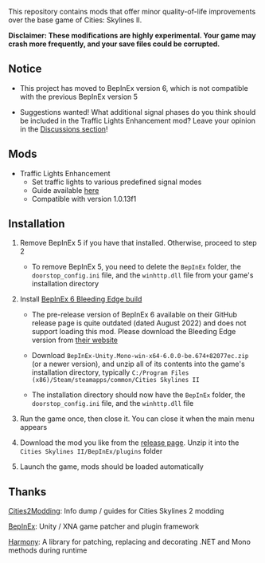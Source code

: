 This repository contains mods that offer minor quality-of-life improvements over the base game of Cities: Skylines II.

**Disclaimer: These modifications are highly experimental. Your game may crash more frequently, and your save files could be corrupted.**

## Notice

* This project has moved to BepInEx version 6, which is not compatible with the previous BepInEx version 5

* Suggestions wanted! What additional signal phases do you think should be included in the Traffic Lights Enhancement mod? Leave your opinion in the [Discussions section](https://github.com/slyh/Cities2-Various-Mods/discussions)! 

## Mods

* Traffic Lights Enhancement
   * Set traffic lights to various predefined signal modes
   * Guide available [here](https://github.com/slyh/Cities2-Various-Mods/tree/main/TrafficLightsEnhancement/README.md)
   * Compatible with version 1.0.13f1

## Installation

1. Remove BepInEx 5 if you have that installed. Otherwise, proceed to step 2

   * To remove BepInEx 5, you need to delete the `BepInEx` folder, the `doorstop_config.ini` file, and the `winhttp.dll` file from your game's installation directory

2. Install [BepInEx 6 Bleeding Edge build](https://builds.bepinex.dev/projects/bepinex_be)

   * The pre-release version of BepInEx 6 available on their GitHub release page is quite outdated (dated August 2022) and does not support loading this mod. Please download the Bleeding Edge version from [their website](https://builds.bepinex.dev/projects/bepinex_be)

   * Download `BepInEx-Unity.Mono-win-x64-6.0.0-be.674+82077ec.zip` (or a newer version), and unzip all of its contents into the game's installation directory, typically `C:/Program Files (x86)/Steam/steamapps/common/Cities Skylines II`

   * The installation directory should now have the `BepInEx` folder, the `doorstop_config.ini` file, and the `winhttp.dll` file

3. Run the game once, then close it. You can close it when the main menu appears

4. Download the mod you like from the [release page](https://github.com/slyh/Cities2-Various-Mods/releases). Unzip it into the `Cities Skylines II/BepInEx/plugins` folder

5. Launch the game, mods should be loaded automatically

## Thanks

[Cities2Modding](https://github.com/optimus-code/Cities2Modding): Info dump / guides for Cities Skylines 2 modding

[BepInEx](https://github.com/BepInEx/BepInEx): Unity / XNA game patcher and plugin framework

[Harmony](https://github.com/pardeike/Harmony): A library for patching, replacing and decorating .NET and Mono methods during runtime